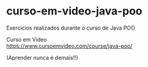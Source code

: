 # curso-em-video-java-poo

Exercicios realizados durante o curso de Java POO 

Curso em Video  
https://www.cursoemvideo.com/course/java-poo/

(Aprender nunca é demais!!)
